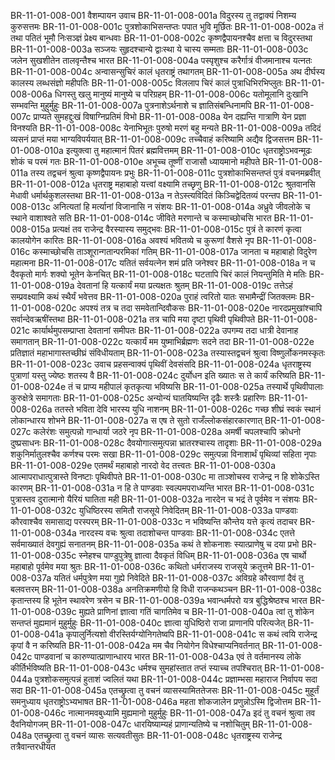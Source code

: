 BR-11-01-008-001  वैशम्पायन उवाच
BR-11-01-008-001a विदुरस्य तु तद्वाक्यं निशम्य कुरुसत्तमः
BR-11-01-008-001c पुत्रशोकाभिसन्तप्तः पपात भुवि मूर्छितः
BR-11-01-008-002a तं तथा पतितं भूमौ निःसञ्ज्ञं प्रेक्ष्य बान्धवाः
BR-11-01-008-002c कृष्णद्वैपायनश्चैव क्षत्ता च विदुरस्तथा
BR-11-01-008-003a सञ्जयः सुहृदश्चान्ये द्वाःस्था ये चास्य सम्मताः
BR-11-01-008-003c जलेन सुखशीतेन तालवृन्तैश्च भारत
BR-11-01-008-004a पस्पृशुश्च करैर्गात्रं वीजमानाश्च यत्नतः
BR-11-01-008-004c अन्वासन्सुचिरं कालं धृतराष्ट्रं तथागतम्
BR-11-01-008-005a अथ दीर्घस्य कालस्य लब्धसंज्ञो महीपतिः
BR-11-01-008-005c विललाप चिरं कालं पुत्राधिभिरभिप्लुतः
BR-11-01-008-006a धिगस्तु खलु मानुष्यं मानुष्ये च परिग्रहम्
BR-11-01-008-006c यतोमूलानि दुःखानि सम्भवन्ति मुहुर्मुहुः
BR-11-01-008-007a पुत्रनाशेऽर्थनाशे च ज्ञातिसंबन्धिनामपि
BR-11-01-008-007c प्राप्यते सुमहद्दुःखं विषाग्निप्रतिमं विभो
BR-11-01-008-008a येन दह्यन्ति गात्राणि येन प्रज्ञा विनश्यति
BR-11-01-008-008c येनाभिभूतः पुरुषो मरणं बहु मन्यते
BR-11-01-008-009a तदिदं व्यसनं प्राप्तं मया भाग्यविपर्ययात्
BR-11-01-008-009c तच्चैवाहं करिष्यामि अद्यैव द्विजसत्तम
BR-11-01-008-010a इत्युक्त्वा तु महात्मानं पितरं ब्रह्मवित्तमम्
BR-11-01-008-010c धृतराष्ट्रोऽभवन्मूढः शोकं च परमं गतः
BR-11-01-008-010e अभूच्च तूष्णीं राजासौ ध्यायमानो महीपते
BR-11-01-008-011a तस्य तद्वचनं श्रुत्वा कृष्णद्वैपायनः प्रभुः
BR-11-01-008-011c पुत्रशोकाभिसन्तप्तं पुत्रं वचनमब्रवीत्
BR-11-01-008-012a धृतराष्ट्र महाबाहो यत्त्वां वक्ष्यामि तच्छृणु
BR-11-01-008-012c श्रुतवानसि मेधावी धर्मार्थकुशलस्तथा
BR-11-01-008-013a न तेऽस्त्यविदितं किञ्चिद्वेदितव्यं परन्तप
BR-11-01-008-013c अनित्यतां हि मर्त्यानां विजानासि न संशयः
BR-11-01-008-014a अध्रुवे जीवलोके च स्थाने वाशाश्वते सति
BR-11-01-008-014c जीविते मरणान्ते च कस्माच्छोचसि भारत
BR-11-01-008-015a प्रत्यक्षं तव राजेन्द्र वैरस्यास्य समुद्भवः
BR-11-01-008-015c पुत्रं ते कारणं कृत्वा कालयोगेन कारितः
BR-11-01-008-016a अवश्यं भवितव्ये च कुरूणां वैशसे नृप
BR-11-01-008-016c कस्माच्छोचसि ताञ्शूरान्गतान्परमिकां गतिम्
BR-11-01-008-017a जानता च महाबाहो विदुरेण महात्मना
BR-11-01-008-017c यतितं सर्वयत्नेन शमं प्रति जनेश्वर
BR-11-01-008-018a न च दैवकृतो मार्गः शक्यो भूतेन केनचित्
BR-11-01-008-018c घटतापि चिरं कालं नियन्तुमिति मे मतिः
BR-11-01-008-019a देवतानां हि यत्कार्यं मया प्रत्यक्षतः श्रुतम्
BR-11-01-008-019c तत्तेऽहं सम्प्रवक्ष्यामि कथं स्थैर्यं भवेत्तव
BR-11-01-008-020a पुराहं त्वरितो यातः सभामैन्द्रीं जितक्लमः
BR-11-01-008-020c अपश्यं तत्र च तदा समवेतान्दिवौकसः
BR-11-01-008-020e नारदप्रमुखांश्चापि सर्वान्देवऋषींस्तथा
BR-11-01-008-021a तत्र चापि मया दृष्टा पृथिवी पृथिवीपते
BR-11-01-008-021c कार्यार्थमुपसम्प्राप्ता देवतानां समीपतः
BR-11-01-008-022a उपगम्य तदा धात्री देवानाह समागतान्
BR-11-01-008-022c यत्कार्यं मम युष्माभिर्ब्रह्मणः सदने तदा
BR-11-01-008-022e प्रतिज्ञातं महाभागास्तच्छीघ्रं संविधीयताम्
BR-11-01-008-023a तस्यास्तद्वचनं श्रुत्वा विष्णुर्लोकनमस्कृतः
BR-11-01-008-023c उवाच प्रहसन्वाक्यं पृथिवीं देवसंसदि
BR-11-01-008-024a धृतराष्ट्रस्य पुत्राणां यस्तु ज्येष्ठः शतस्य वै
BR-11-01-008-024c दुर्योधन इति ख्यातः स ते कार्यं करिष्यति
BR-11-01-008-024e तं च प्राप्य महीपालं कृतकृत्या भविष्यसि
BR-11-01-008-025a तस्यार्थे पृथिवीपालाः कुरुक्षेत्रे समागताः
BR-11-01-008-025c अन्योन्यं घातयिष्यन्ति दृढैः शस्त्रैः प्रहारिणः
BR-11-01-008-026a ततस्ते भविता देवि भारस्य युधि नाशनम्
BR-11-01-008-026c गच्छ शीघ्रं स्वकं स्थानं लोकान्धारय शोभने
BR-11-01-008-027a स एष ते सुतो राजँल्लोकसंहारकारणात्
BR-11-01-008-027c कलेरंशः समुत्पन्नो गान्धार्या जठरे नृप
BR-11-01-008-028a अमर्षी चपलश्चापि क्रोधनो दुष्प्रसाधनः
BR-11-01-008-028c दैवयोगात्समुत्पन्ना भ्रातरश्चास्य तादृशाः
BR-11-01-008-029a शकुनिर्मातुलश्चैव कर्णश्च परमः सखा
BR-11-01-008-029c समुत्पन्ना विनाशार्थं पृथिव्यां सहिता नृपाः
BR-11-01-008-029e एतमर्थं महाबाहो नारदो वेद तत्त्वतः
BR-11-01-008-030a आत्मापराधात्पुत्रास्ते विनष्टाः पृथिवीपते
BR-11-01-008-030c मा ताञ्शोचस्व राजेन्द्र न हि शोकेऽस्ति कारणम्
BR-11-01-008-031a न हि ते पाण्डवाः स्वल्पमपराध्यन्ति भारत
BR-11-01-008-031c पुत्रास्तव दुरात्मानो यैरियं घातिता मही
BR-11-01-008-032a नारदेन च भद्रं ते पूर्वमेव न संशयः
BR-11-01-008-032c युधिष्ठिरस्य समितौ राजसूये निवेदितम्
BR-11-01-008-033a पाण्डवाः कौरवाश्चैव समासाद्य परस्परम्
BR-11-01-008-033c न भविष्यन्ति कौन्तेय यत्ते कृत्यं तदाचर
BR-11-01-008-034a नारदस्य वचः श्रुत्वा तदाशोचन्त पाण्डवाः
BR-11-01-008-034c एतत्ते सर्वमाख्यातं देवगुह्यं सनातनम्
BR-11-01-008-035a कथं ते शोकनाशः स्यात्प्राणेषु च दया प्रभो
BR-11-01-008-035c स्नेहश्च पाण्डुपुत्रेषु ज्ञात्वा दैवकृतं विधिम्
BR-11-01-008-036a एष चार्थो महाबाहो पूर्वमेव मया श्रुतः
BR-11-01-008-036c कथितो धर्मराजस्य राजसूये क्रतूत्तमे
BR-11-01-008-037a यतितं धर्मपुत्रेण मया गुह्ये निवेदिते
BR-11-01-008-037c अविग्रहे कौरवाणां दैवं तु बलवत्तरम्
BR-11-01-008-038a अनतिक्रमणीयो हि विधी राजन्कथञ्चन
BR-11-01-008-038c कृतान्तस्य हि भूतेन स्थावरेण त्रसेन च
BR-11-01-008-039a भवान्धर्मपरो यत्र बुद्धिश्रेष्ठश्च भारत
BR-11-01-008-039c मुह्यते प्राणिनां ज्ञात्वा गतिं चागतिमेव च
BR-11-01-008-040a त्वां तु शोकेन सन्तप्तं मुह्यमानं मुहुर्मुहुः
BR-11-01-008-040c ज्ञात्वा युधिष्ठिरो राजा प्राणानपि परित्यजेत्
BR-11-01-008-041a कृपालुर्नित्यशो वीरस्तिर्यग्योनिगतेष्वपि
BR-11-01-008-041c स कथं त्वयि राजेन्द्र कृपां वै न करिष्यति
BR-11-01-008-042a मम चैव नियोगेन विधेश्चाप्यनिवर्तनात्
BR-11-01-008-042c पाण्डवानां च कारुण्यात्प्राणान्धारय भारत
BR-11-01-008-043a एवं ते वर्तमानस्य लोके कीर्तिर्भविष्यति
BR-11-01-008-043c धर्मश्च सुमहांस्तात तप्तं स्याच्च तपश्चिरात्
BR-11-01-008-044a पुत्रशोकसमुत्पन्नं हुताशं ज्वलितं यथा
BR-11-01-008-044c प्रज्ञाम्भसा महाराज निर्वापय सदा सदा
BR-11-01-008-045a एतच्छ्रुत्वा तु वचनं व्यासस्यामिततेजसः
BR-11-01-008-045c मुहूर्तं समनुध्याय धृतराष्ट्रोऽभ्यभाषत
BR-11-01-008-046a महता शोकजालेन प्रणुन्नोऽस्मि द्विजोत्तम
BR-11-01-008-046c नात्मानमवबुध्यामि मुह्यमानो मुहुर्मुहुः
BR-11-01-008-047a इदं तु वचनं श्रुत्वा तव दैवनियोगजम्
BR-11-01-008-047c धारयिष्याम्यहं प्राणान्यतिष्ये च नशोचितुम्
BR-11-01-008-048a एतच्छ्रुत्वा तु वचनं व्यासः सत्यवतीसुतः
BR-11-01-008-048c धृतराष्ट्रस्य राजेन्द्र तत्रैवान्तरधीयत